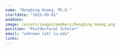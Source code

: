 ```yaml
---
name: "Rongbing Huang, Ph.D."
startdate: "2025-09-01"
enddate:
image: /assets/images/members/Rongbing Huang.png
position: "Postdoctoral Scholar"
email: "unknown (at) iu.edu"
links:
---
```

